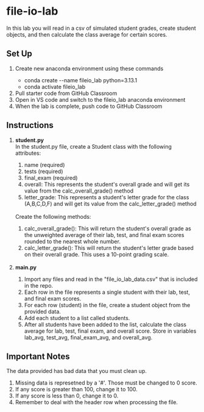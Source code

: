 # file-io-lab
In this lab you will read in a csv of simulated student grades, create student objects, and then calculate the class average for certain scores.  
## Set Up
<ol>
	<li>Create new anaconda environment using these commands</li>
	<ul>
		<li>conda create --name fileio_lab python=3.13.1</li>
		<li>conda activate fileio_lab</li>
	</ul>
	<li>Pull starter code from GitHub Classroom</li>
	<li>Open in VS code and switch to the fileio_lab anaconda environment</li>
	<li>When the lab is complete, push code to GitHub Classroom</li>
</ol>

## Instructions
<ol>
  <li><strong>student.py</strong></li>
  In the student.py file, create a Student class with the following attributes:  
  <ol>
    <li>name (required)</li>
    <li>tests (required)</li>
    <li>final_exam (required)</li>
    <li>overall: This represents the student's overall grade and will get its value from the calc_overall_grade() method</li>
    <li>letter_grade: This represents a student's letter grade for the class (A,B,C,D,F) and will get its value from the calc_letter_grade() method</li>
  </ol>
  <br>
  Create the following methods:
  <ol>
    <li>calc_overall_grade(): This will return the student's overall grade as the unweighted average of their lab, test, and final exam scores rounded to the nearest whole number. </li>
    <li>calc_letter_grade(): This will return the student's letter grade based on their overall grade. This uses a 10-point grading scale.</li>
  </ol>
  <br>
  <li><strong>main.py</strong></li>
  <ol>
    <li>Import any files and read in the "file_io_lab_data.csv" that is included in the repo.</li>
    <li>Each row in the file represents a single student with their lab, test, and final exam scores.</li>
    <li>For each row (student) in the file, create a student object from the provided data.</li>
    <li>Add each student to a list called students.</li>
    <li>After all students have been added to the list, calculate the class average for lab, test, final exam, and overall score. Store in variables lab_avg, test_avg, final_exam_avg, and overall_avg. </li>
  </ol>
</ol>

## Important Notes
The data provided has bad data that you must clean up.
<ol>
  <li>Missing data is represetned by a '#'. Those must be changed to 0 score. </li>
  <li>If any score is greater than 100, change it to 100.</li>
  <li>If any score is less than 0, change it to 0.</li>
  <li>Remember to deal with the header row when processing the file. </li>
</ol>  
